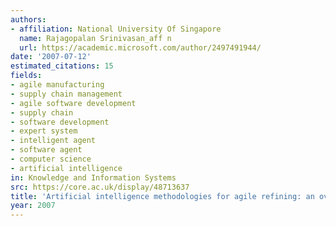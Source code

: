 ```yaml
---
authors:
- affiliation: National University Of Singapore
  name: Rajagopalan Srinivasan_aff n
  url: https://academic.microsoft.com/author/2497491944/
date: '2007-07-12'
estimated_citations: 15
fields:
- agile manufacturing
- supply chain management
- agile software development
- supply chain
- software development
- expert system
- intelligent agent
- software agent
- computer science
- artificial intelligence
in: Knowledge and Information Systems
src: https://core.ac.uk/display/48713637
title: 'Artificial intelligence methodologies for agile refining: an overview'
year: 2007
---
```

